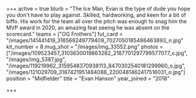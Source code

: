 +++
active = true
blurb = "The Ice Man, Evan is the type of dude you hope you don't have to play against. Skilled, hardworking, and keen for a bit of biffo. His work for the team all over the pitch was enough to snag him the MVP award in 2020, an amazing feat seeing he was absent on the scorecard."
teams = ["OG Frothers"]
fut_card = "/images/141441419_316569249779409_7027050185486463893_n.jpg"
kit_number = 8
mug_shot = "/images/img_33552.png"
photos = ["/images/109523457_3103630019863282_2187701297799577077_o.jpg", "/images/img_5387.jpg", "/images/119219962_3159548370938113_8470302540181299960_o.jpg", "/images/121029709_3187421951484088_2200481462417516031_o.jpg"]
position = "Midfielder"
title = "Evan Hanson"
year_joined = "2018"

+++
